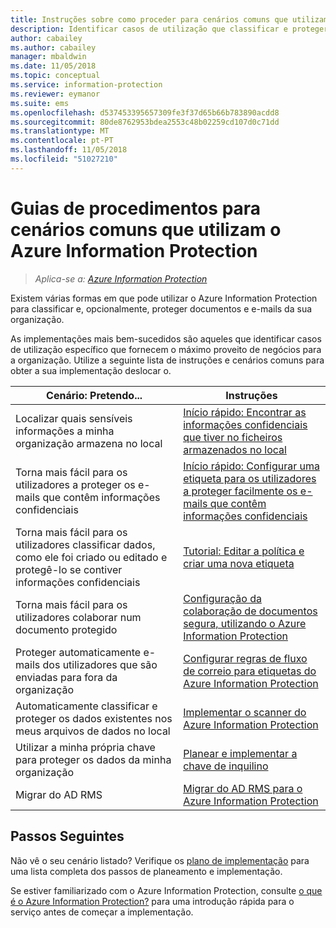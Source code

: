 ```yaml
---
title: Instruções sobre como proceder para cenários comuns que utilizam o Azure Information Protection.
description: Identificar casos de utilização que classificar e proteger os dados da sua organização através da utilização do Azure Information Protection.
author: cabailey
ms.author: cabailey
manager: mbaldwin
ms.date: 11/05/2018
ms.topic: conceptual
ms.service: information-protection
ms.reviewer: eymanor
ms.suite: ems
ms.openlocfilehash: d537453395657309fe3f37d65b66b783890acdd8
ms.sourcegitcommit: 80de8762953bdea2553c48b02259cd107d0c71dd
ms.translationtype: MT
ms.contentlocale: pt-PT
ms.lasthandoff: 11/05/2018
ms.locfileid: "51027210"
---
```

# <a name="how-to-guides-for-common-scenarios-that-use-azure-information-protection"></a>Guias de procedimentos para cenários comuns que utilizam o Azure Information Protection

>*Aplica-se a: [Azure Information Protection](https://azure.microsoft.com/pricing/details/information-protection)*

Existem várias formas em que pode utilizar o Azure Information Protection para classificar e, opcionalmente, proteger documentos e e-mails da sua organização. 

As implementações mais bem-sucedidos são aqueles que identificar casos de utilização específico que fornecem o máximo proveito de negócios para a organização. Utilize a seguinte lista de instruções e cenários comuns para obter a sua implementação deslocar o.



|Cenário: Pretendo...|Instruções|
|----------------|---------------|
|Localizar quais sensíveis informações a minha organização armazena no local|[Início rápido: Encontrar as informações confidenciais que tiver no ficheiros armazenados no local](quickstart-findsensitiveinfo.md)|
|Torna mais fácil para os utilizadores a proteger os e-mails que contêm informações confidenciais|[Início rápido: Configurar uma etiqueta para os utilizadores a proteger facilmente os e-mails que contêm informações confidenciais](quickstart-label-dnf-protectedemail.md)|
|Torna mais fácil para os utilizadores classificar dados, como ele foi criado ou editado e protegê-lo se contiver informações confidenciais| [Tutorial: Editar a política e criar uma nova etiqueta](infoprotect-quick-start-tutorial.md)|
|Torna mais fácil para os utilizadores colaborar num documento protegido|[Configuração da colaboração de documentos segura, utilizando o Azure Information Protection](secure-collaboration-documents.md)|
|Proteger automaticamente e-mails dos utilizadores que são enviadas para fora da organização| [Configurar regras de fluxo de correio para etiquetas do Azure Information Protection](configure-exo-rules.md)
|Automaticamente classificar e proteger os dados existentes nos meus arquivos de dados no local|[Implementar o scanner do Azure Information Protection](deploy-aip-scanner.md)|
|Utilizar a minha própria chave para proteger os dados da minha organização| [Planear e implementar a chave de inquilino](plan-implement-tenant-key.md)|
|Migrar do AD RMS|[Migrar do AD RMS para o Azure Information Protection](migrate-from-ad-rms-to-azure-rms.md)|

## <a name="next-steps"></a>Passos Seguintes

Não vê o seu cenário listado? Verifique os [plano de implementação](deployment-roadmap.md) para uma lista completa dos passos de planeamento e implementação.

Se estiver familiarizado com o Azure Information Protection, consulte [o que é o Azure Information Protection?](what-is-information-protection.md) para uma introdução rápida para o serviço antes de começar a implementação.
